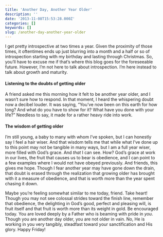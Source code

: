 ```yaml
---
title: 'Another Day, Another Year Older'
description: ''
date: '2013-11-08T15:53:28.000Z'
categories: []
keywords: []
slug: /another-day-another-year-older
---
```


I get pretty introspective at two times a year. Given the proximity of those times, it oftentimes ends up just blurring into a month and a half or so of introspection starting with my birthday and lasting through Christmas. So, you’ll have to excuse me if that’s where this blog goes for the foreseeable future. However, I’m not here to talk about introspection. I’m here instead to talk about growth and maturity.

#### Listening to the doubts of getting older

A friend asked me this morning how it felt to be another year older, and I wasn’t sure how to respond. In that moment, I heard the whispering doubt now a decibel louder. It was saying, “You’ve now been on this earth for how long? And what do you have to show for it? What have you done with your life?” Needless to say, it made for a rather heavy ride into work.

#### The wisdom of getting older

I’m still young, a baby to many with whom I’ve spoken, but I can honestly say I feel a hair wiser. And that wisdom tells me that while what I’ve done up to this point may not be tangible in many ways, but I am a full year wiser, more filled with God’s grace. And _that_ I can see. How? God’s grace at work in our lives, the fruit that causes us to bear is obedience, and I can point to a few examples where I would not have obeyed previously. And friends, this gives me hope. Though I fear another year may have gone down the drain, that doubt is erased through the realization that growing older has brought with it a measure of obedience, and that is worth more than the year spent chasing it down.

Maybe you’re feeling somewhat similar to me today, friend. Take heart! Though you may not see colossal strides toward the finish line, remember that obedience, the delighting in God’s good, perfect and pleasing will, is fruit itself and that fruit is worth more than its weight in gold. Be encouraged today. You are loved deeply by a Father who is beaming with pride in _you_. Though you are another day older, you are not older in vain. No, He is working in you very tangibly, steadfast toward your sanctification and His glory. Happy Friday!